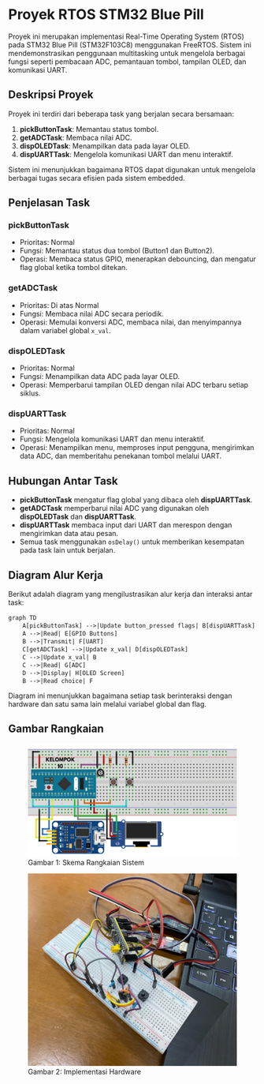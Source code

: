 # Proyek RTOS STM32 Blue Pill

Proyek ini merupakan implementasi Real-Time Operating System (RTOS) pada STM32 Blue Pill (STM32F103C8) menggunakan FreeRTOS. Sistem ini mendemonstrasikan penggunaan multitasking untuk mengelola berbagai fungsi seperti pembacaan ADC, pemantauan tombol, tampilan OLED, dan komunikasi UART.

## Deskripsi Proyek

Proyek ini terdiri dari beberapa task yang berjalan secara bersamaan:

1. **pickButtonTask**: Memantau status tombol.
2. **getADCTask**: Membaca nilai ADC.
3. **dispOLEDTask**: Menampilkan data pada layar OLED.
4. **dispUARTTask**: Mengelola komunikasi UART dan menu interaktif.

Sistem ini menunjukkan bagaimana RTOS dapat digunakan untuk mengelola berbagai tugas secara efisien pada sistem embedded.

## Penjelasan Task

### pickButtonTask
- Prioritas: Normal
- Fungsi: Memantau status dua tombol (Button1 dan Button2).
- Operasi: Membaca status GPIO, menerapkan debouncing, dan mengatur flag global ketika tombol ditekan.

### getADCTask
- Prioritas: Di atas Normal
- Fungsi: Membaca nilai ADC secara periodik.
- Operasi: Memulai konversi ADC, membaca nilai, dan menyimpannya dalam variabel global `x_val`.

### dispOLEDTask
- Prioritas: Normal
- Fungsi: Menampilkan data ADC pada layar OLED.
- Operasi: Memperbarui tampilan OLED dengan nilai ADC terbaru setiap siklus.

### dispUARTTask
- Prioritas: Normal
- Fungsi: Mengelola komunikasi UART dan menu interaktif.
- Operasi: Menampilkan menu, memproses input pengguna, mengirimkan data ADC, dan memberitahu penekanan tombol melalui UART.

## Hubungan Antar Task

- **pickButtonTask** mengatur flag global yang dibaca oleh **dispUARTTask**.
- **getADCTask** memperbarui nilai ADC yang digunakan oleh **dispOLEDTask** dan **dispUARTTask**.
- **dispUARTTask** membaca input dari UART dan merespon dengan mengirimkan data atau pesan.
- Semua task menggunakan `osDelay()` untuk memberikan kesempatan pada task lain untuk berjalan.

## Diagram Alur Kerja

Berikut adalah diagram yang mengilustrasikan alur kerja dan interaksi antar task:

```mermaid
graph TD
    A[pickButtonTask] -->|Update button_pressed flags| B[dispUARTTask]
    A -->|Read| E[GPIO Buttons]
    B -->|Transmit| F[UART]
    C[getADCTask] -->|Update x_val| D[dispOLEDTask]
    C -->|Update x_val| B
    C -->|Read| G[ADC]
    D -->|Display| H[OLED Screen]
    B -->|Read choice| F
```

Diagram ini menunjukkan bagaimana setiap task berinteraksi dengan hardware dan satu sama lain melalui variabel global dan flag.

## Gambar Rangkaian

<figure>
  <img src="kelompok10.png" width="500" alt="Skema Rangkaian">
  <figcaption>Gambar 1: Skema Rangkaian Sistem</figcaption>
</figure>

<figure>
  <img src="hardware.jpeg" width="500" alt="Gambar Hardware">
  <figcaption>Gambar 2: Implementasi Hardware</figcaption>
</figure>
